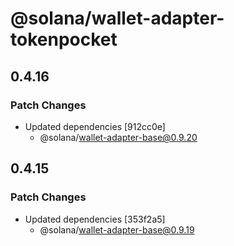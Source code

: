 # @solana/wallet-adapter-tokenpocket

## 0.4.16

### Patch Changes

-   Updated dependencies [912cc0e]
    -   @solana/wallet-adapter-base@0.9.20

## 0.4.15

### Patch Changes

-   Updated dependencies [353f2a5]
    -   @solana/wallet-adapter-base@0.9.19
